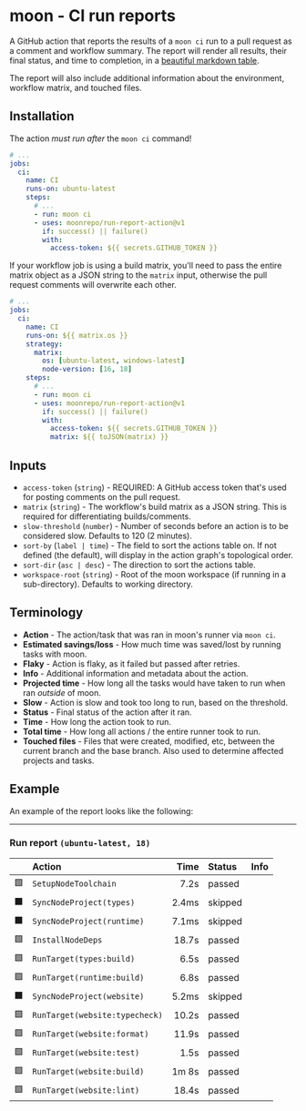 # moon - CI run reports

A GitHub action that reports the results of a `moon ci` run to a pull request as a comment and
workflow summary. The report will render all results, their final status, and time to completion, in
a [beautiful markdown table](#example).

The report will also include additional information about the environment, workflow matrix, and
touched files.

## Installation

The action _must run after_ the `moon ci` command!

```yaml
# ...
jobs:
  ci:
    name: CI
    runs-on: ubuntu-latest
    steps:
      # ...
      - run: moon ci
      - uses: moonrepo/run-report-action@v1
        if: success() || failure()
        with:
          access-token: ${{ secrets.GITHUB_TOKEN }}
```

If your workflow job is using a build matrix, you'll need to pass the entire matrix object as a JSON
string to the `matrix` input, otherwise the pull request comments will overwrite each other.

```yaml
# ...
jobs:
  ci:
    name: CI
    runs-on: ${{ matrix.os }}
    strategy:
      matrix:
        os: [ubuntu-latest, windows-latest]
        node-version: [16, 18]
    steps:
      # ...
      - run: moon ci
      - uses: moonrepo/run-report-action@v1
        if: success() || failure()
        with:
          access-token: ${{ secrets.GITHUB_TOKEN }}
          matrix: ${{ toJSON(matrix) }}
```

## Inputs

- `access-token` (`string`) - REQUIRED: A GitHub access token that's used for posting comments on
  the pull request.
- `matrix` (`string`) - The workflow's build matrix as a JSON string. This is required for
  differentiating builds/comments.
- `slow-threshold` (`number`) - Number of seconds before an action is to be considered slow.
  Defaults to 120 (2 minutes).
- `sort-by` (`label | time`) - The field to sort the actions table on. If not defined (the default),
  will display in the action graph's topological order.
- `sort-dir` (`asc | desc`) - The direction to sort the actions table.
- `workspace-root` (`string`) - Root of the moon workspace (if running in a sub-directory). Defaults
  to working directory.

## Terminology

- **Action** - The action/task that was ran in moon's runner via `moon ci`.
- **Estimated savings/loss** - How much time was saved/lost by running tasks with moon.
- **Flaky** - Action is flaky, as it failed but passed after retries.
- **Info** - Additional information and metadata about the action.
- **Projected time** - How long all the tasks would have taken to run when ran _outside_ of moon.
- **Slow** - Action is slow and took too long to run, based on the threshold.
- **Status** - Final status of the action after it ran.
- **Time** - How long the action took to run.
- **Total time** - How long all actions / the entire runner took to run.
- **Touched files** - Files that were created, modified, etc, between the current branch and the
  base branch. Also used to determine affected projects and tasks.

## Example

An example of the report looks like the following:

---

### Run report `(ubuntu-latest, 18)`

|     | Action                         |  Time | Status  | Info |
| :-: | :----------------------------- | ----: | :------ | :--- |
| 🟩  | `SetupNodeToolchain`           |  7.2s | passed  |      |
| ⬛️ | `SyncNodeProject(types)`       | 2.4ms | skipped |      |
| ⬛️ | `SyncNodeProject(runtime)`     | 7.1ms | skipped |      |
| 🟩  | `InstallNodeDeps`              | 18.7s | passed  |      |
| 🟩  | `RunTarget(types:build)`       |  6.5s | passed  |      |
| 🟩  | `RunTarget(runtime:build)`     |  6.8s | passed  |      |
| ⬛️ | `SyncNodeProject(website)`     | 5.2ms | skipped |      |
| 🟩  | `RunTarget(website:typecheck)` | 10.2s | passed  |      |
| 🟩  | `RunTarget(website:format)`    | 11.9s | passed  |      |
| 🟩  | `RunTarget(website:test)`      |  1.5s | passed  |      |
| 🟩  | `RunTarget(website:build)`     | 1m 8s | passed  |      |
| 🟩  | `RunTarget(website:lint)`      | 18.4s | passed  |      |
